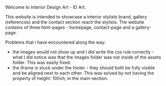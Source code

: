 Welcome to Interior Design Art - ID Art.

This website is intended to showcase a interior stylists brand, gallery (references) and the contact section reach the stylists.
The website contains of three html-pages - homepage, contact-page and a gallery-page.




Problems that i have encountered along the way:
- the images would not show up and I did write the css rule correctly - what I did notice was that the images folder was not inside of the assets folder. This was easily fixed.
- the iframe is stuck under the footer - they should both be fully visible and be aligned next to each other. This was solved by not having the property of height: 100vh; in the main-section.
